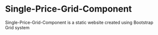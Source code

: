 # Single-Price-Grid-Component
Single-Price-Grid-Component is a static website created using Bootstrap Grid system
